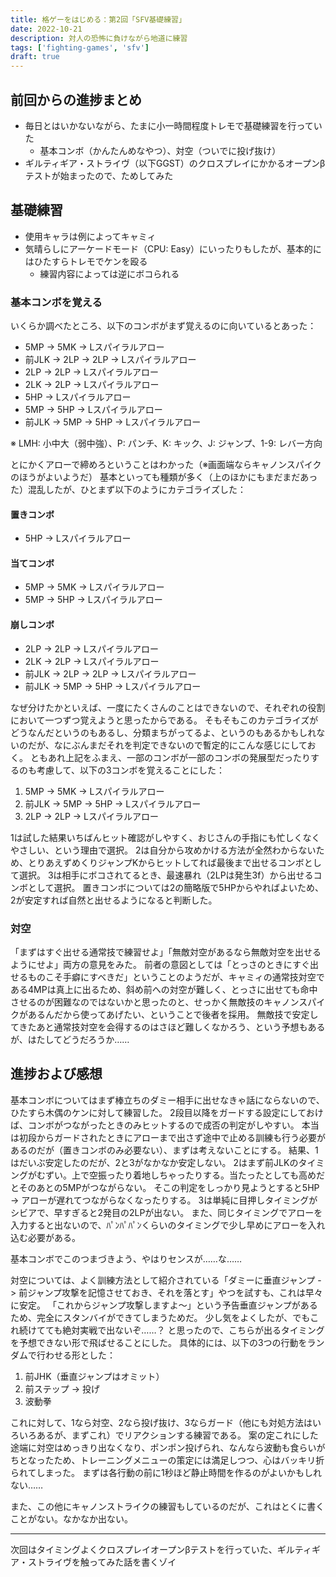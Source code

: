 ```yaml
---
title: 格ゲーをはじめる：第2回「SFV基礎練習」
date: 2022-10-21
description: 対人の恐怖に負けながら地道に練習
tags: ['fighting-games', 'sfv']
draft: true
---
```


## 前回からの進捗まとめ
- 毎日とはいかないながら、たまに小一時間程度トレモで基礎練習を行っていた
  - 基本コンボ（かんたんめなやつ）、対空（ついでに投げ抜け）
- ギルティギア・ストライヴ（以下GGST）のクロスプレイにかかるオープンβテストが始まったので、ためしてみた

## 基礎練習
- 使用キャラは例によってキャミィ
- 気晴らしにアーケードモード（CPU: Easy）にいったりもしたが、基本的にはひたすらトレモでケンを殴る
  - 練習内容によっては逆にボコられる

### 基本コンボを覚える
いくらか調べたところ、以下のコンボがまず覚えるのに向いているとあった：
- 5MP -> 5MK -> Lスパイラルアロー
- 前JLK -> 2LP -> 2LP -> Lスパイラルアロー
- 2LP -> 2LP -> Lスパイラルアロー
- 2LK -> 2LP -> Lスパイラルアロー
- 5HP -> Lスパイラルアロー
- 5MP -> 5HP -> Lスパイラルアロー
- 前JLK -> 5MP -> 5HP -> Lスパイラルアロー

※ LMH: 小中大（弱中強）、P: パンチ、K: キック、J: ジャンプ、1-9: レバー方向

とにかくアローで締めろということはわかった（※画面端ならキャノンスパイクのほうがよいようだ）
基本といっても種類が多く（上のほかにもまだまだあった）混乱したが、ひとまず以下のようにカテゴライズした：

#### 置きコンボ
- 5HP -> Lスパイラルアロー

#### 当てコンボ
- 5MP -> 5MK -> Lスパイラルアロー
- 5MP -> 5HP -> Lスパイラルアロー

#### 崩しコンボ
- 2LP -> 2LP -> Lスパイラルアロー
- 2LK -> 2LP -> Lスパイラルアロー
- 前JLK -> 2LP -> 2LP -> Lスパイラルアロー
- 前JLK -> 5MP -> 5HP -> Lスパイラルアロー

なぜ分けたかといえば、一度にたくさんのことはできないので、それぞれの役割において一つずつ覚えようと思ったからである。
そもそもこのカテゴライズがどうなんだというのもあるし、分類まちがってるよ、というのもあるかもしれないのだが、なにぶんまだそれを判定できないので暫定的にこんな感じにしておく。
ともあれ上記をふまえ、一部のコンボが一部のコンボの発展型だったりするのも考慮して、以下の3コンボを覚えることにした：

1. 5MP -> 5MK -> Lスパイラルアロー
2. 前JLK -> 5MP -> 5HP -> Lスパイラルアロー
3. 2LP -> 2LP -> Lスパイラルアロー

1は試した結果いちばんヒット確認がしやすく、おじさんの手指にも忙しくなくやさしい、という理由で選択。
2は自分から攻めかける方法が全然わからないため、とりあえずめくりジャンプKからヒットしてれば最後まで出せるコンボとして選択。
3は相手にボコされてるとき、最速暴れ（2LPは発生3f）から出せるコンボとして選択。
置きコンボについては2の簡略版で5HPからやればよいため、2が安定すれば自然と出せるようになると判断した。

### 対空
「まずはすぐ出せる通常技で練習せよ」「無敵対空があるなら無敵対空を出せるようにせよ」両方の意見をみた。
前者の意図としては「とっさのときにすぐ出せるものこそ手癖にすべきだ」ということのようだが、キャミィの通常技対空である4MPは真上に出るため、斜め前への対空が難しく、とっさに出せても命中させるのが困難なのではないかと思ったのと、せっかく無敵技のキャノンスパイクがあるんだから使ってあげたい、ということで後者を採用。
無敵技で安定してきたあと通常技対空を会得するのはさほど難しくなかろう、という予想もあるが、はたしてどうだろうか……

## 進捗および感想
基本コンボについてはまず棒立ちのダミー相手に出せなきゃ話にならないので、ひたすら木偶のケンに対して練習した。
2段目以降をガードする設定にしておけば、コンボがつながったときのみヒットするので成否の判定がしやすい。
本当は初段からガードされたときにアローまで出さず途中で止める訓練も行う必要があるのだが（置きコンボのみ必要ない）、まずは考えないことにする。
結果、1はだいぶ安定したのだが、2と3がなかなか安定しない。
2はまず前JLKのタイミングがむずい。上で空振ったり着地しちゃったりする。当たったとしても高めだとそのあとの5MPがつながらない。
そこの判定をしっかり見ようとすると5HP -> アローが遅れてつながらなくなったりする。
3は単純に目押しタイミングがシビアで、早すぎると2発目の2LPが出ない。
また、同じタイミングでアローを入力すると出ないので、ﾊﾟﾝﾊﾟﾊﾟﾝくらいのタイミングで少し早めにアローを入れ込む必要がある。

基本コンボでこのつまづきよう、やはりセンスが……な……

対空については、よく訓練方法として紹介されている「ダミーに垂直ジャンプ -> 前ジャンプ攻撃を記憶させておき、それを落とす」やつを試すも、これは早々に安定。
「これからジャンプ攻撃しますよ〜」という予告垂直ジャンプがあるため、完全にスタンバイができてしまうためだ。
少し気をよくしたが、でもこれ続けてても絶対実戦で出ないぞ……？ と思ったので、こちらが出るタイミングを予想できない形で飛ばせることにした。
具体的には、以下の3つの行動をランダムで行わせる形とした：

1. 前JHK（垂直ジャンプはオミット）
2. 前ステップ -> 投げ
3. 波動拳

これに対して、1なら対空、2なら投げ抜け、3ならガード（他にも対処方法はいろいろあるが、まずこれ）でリアクションする練習である。
案の定これにした途端に対空はめっきり出なくなり、ポンポン投げられ、なんなら波動も食らいがちとなったため、トレーニングメニューの策定には満足しつつ、心はバッキリ折られてしまった。
まずは各行動の前に1秒ほど静止時間を作るのがよいかもしれない……

また、この他にキャノンストライクの練習もしているのだが、これはとくに書くことがない。なかなか出ない。

---

次回はタイミングよくクロスプレイオープンβテストを行っていた、ギルティギア・ストライヴを触ってみた話を書くゾイ